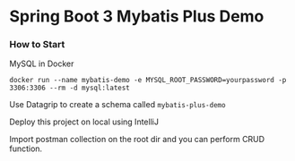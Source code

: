 # Spring Boot 3 Mybatis Plus Demo

### How to Start

MySQL in Docker
```shell
docker run --name mybatis-demo -e MYSQL_ROOT_PASSWORD=yourpassword -p 3306:3306 --rm -d mysql:latest

```

Use Datagrip to create a schema called `mybatis-plus-demo`


Deploy this project on local using IntelliJ

Import postman collection on the root dir and you can perform CRUD function.